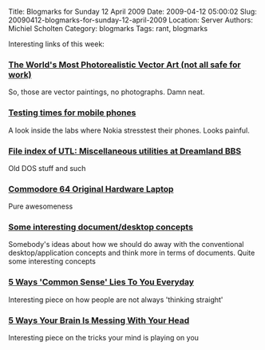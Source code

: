 Title: Blogmarks for Sunday 12 April 2009
Date: 2009-04-12 05:00:02
Slug: 20090412-blogmarks-for-sunday-12-april-2009
Location: Server
Authors: Michiel Scholten
Category: blogmarks
Tags: rant, blogmarks

<p>Interesting links of this week:</p>
<h3><a href="http://basangpanaginip.blogspot.com/2006/07/worlds-most-photorealistic-vector-art.html">The World's Most Photorealistic Vector Art (not all safe for work)</a></h3>
<p>So, those are vector paintings, no photographs. Damn neat.</p>
<h3><a href="http://news.bbc.co.uk/2/hi/programmes/click_online/7991777.stm">Testing times for mobile phones</a></h3>
<p>A look inside the labs where Nokia stresstest their phones. Looks painful.</p>
<h3><a href="http://www.dreamlandbbs.com/files/utils/misc/index.html">File index of UTL: Miscellaneous utilities at Dreamland BBS</a></h3>
<p>Old DOS stuff and such</p>
<h3><a href="http://benheck.com/04-05-2009/commodore-64-original-hardware-laptop">Commodore 64 Original Hardware Laptop</a></h3>
<p>Pure awesomeness</p>
<h3><a href="http://live.gnome.org/BrianMuhumuza/ToPaZ">Some interesting document/desktop concepts</a></h3>
<p>Somebody's ideas about how we should do away with the conventional desktop/application concepts and think more in terms of documents. Quite some interesting concepts</p>
<h3><a href="http://www.cracked.com/article_17142_5-ways-common-sense-lies-you-everyday.html">5 Ways 'Common Sense' Lies To You Everyday</a></h3>
<p>Interesting piece on how people are not always 'thinking straight'</p>
<h3><a href="http://www.cracked.com/article_17103_5-ways-your-brain-messing-with-your-head.html">5 Ways Your Brain Is Messing With Your Head</a></h3>
<p>Interesting piece on the tricks your mind is playing on you</p>
